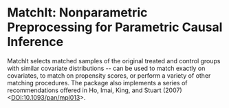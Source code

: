 # MatchIt: Nonparametric Preprocessing for Parametric Causal Inference

MatchIt selects matched samples of the original treated and control groups with similar covariate distributions -- can be used to match exactly on covariates, to match on propensity scores, or perform a variety of other matching procedures.  The package also implements a series of recommendations offered in Ho, Imai, King, and Stuart (2007) <[DOI:10.1093/pan/mpl013](https://doi.org/10.1093/pan/mpl013)>.
